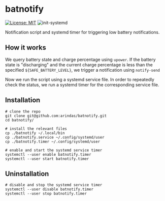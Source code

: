 # batnotify
[![License: MIT](https://img.shields.io/badge/License-MIT-yellow.svg)](https://opensource.org/licenses/MIT)
![init-systemd](https://img.shields.io/badge/init-systemd-brightgreen)

Notification script and systemd timer for triggering low battery notifications.

## How it works
We query battery state and charge percentage using `upower`. If the battery
state is "discharging" and the current charge percentage is less than the
specified `${SAFE_BATTERY_LEVEL}`, we trigger a notification using `notify-send`

Now we run the script using a systemd service file. In order to repeatedly check
the status, we run a systemd timer for the corresponding service file.

## Installation

```
# clone the repo
git clone git@github.com:arindas/batnotify.git
cd batnotify/

# install the relevant files
cp ./batnotify ~/.local/bin
cp ./batnotify.service ~/.config/systemd/user
cp ./batnotify.timer ~/.config/systemd/user

# enable and start the systemd service timer
systemctl --user enable batnotify.timer
systemctl --user start batnotify.timer
```

## Uninstallation
```
# disable and stop the systemd service timer
systemctl --user disable batnotify.timer
systemctl --user stop batnotify.timer
```
